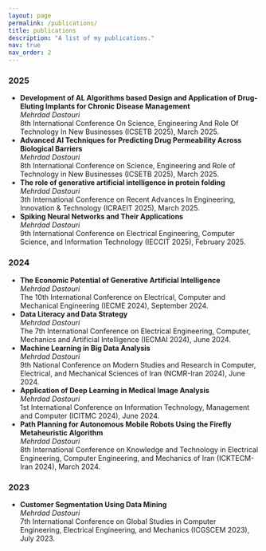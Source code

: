 ```yaml
---
layout: page
permalink: /publications/
title: publications
description: "A list of my publications."
nav: true
nav_order: 2
---
```


<!-- _pages/publications.md -->
<div class="publications">

  <h3>2025</h3>
  <ul>
    <li>
      <strong>Development of AL Algorithms based Design and Application of Drug-Eluting Implants for Chronic Disease Management</strong><br>
      <em>Mehrdad Dastouri</em><br>
      8th International Conference On Science, Engineering And Role Of Technology In New Businesses (ICSETB 2025), March 2025.
    </li>
    <li>
      <strong>Advanced AI Techniques for Predicting Drug Permeability Across Biological Barriers</strong><br>
      <em>Mehrdad Dastouri</em><br>
      8th International Conference on Science, Engineering and Role of Technology in New Businesses (ICSETB 2025), March 2025.
    </li>
    <li>
      <strong>The role of generative artificial intelligence in protein folding</strong><br>
      <em>Mehrdad Dastouri</em><br>
      3th International Conference on Recent Advances In Engineering, Innovation & Technology (ICRAEIT 2025), March 2025.
    </li>
    <li>
      <strong>Spiking Neural Networks and Their Applications</strong><br>
      <em>Mehrdad Dastouri</em><br>
      9th International Conference on Electrical Engineering, Computer Science, and Information Technology (IECCIT 2025), February 2025.
    </li>
  </ul>

  <h3>2024</h3>
  <ul>
    <li>
      <strong>The Economic Potential of Generative Artificial Intelligence</strong><br>
      <em>Mehrdad Dastouri</em><br>
      The 10th International Conference on Electrical, Computer and Mechanical Engineering (IECME 2024), September 2024.
    </li>
    <li>
      <strong>Data Literacy and Data Strategy</strong><br>
      <em>Mehrdad Dastouri</em><br>
      The 7th International Conference on Electrical Engineering, Computer, Mechanics and Artificial Intelligence (IECMAI 2024), June 2024.
    </li>
    <li>
      <strong>Machine Learning in Big Data Analysis</strong><br>
      <em>Mehrdad Dastouri</em><br>
      9th National Conference on Modern Studies and Research in Computer, Electrical, and Mechanical Sciences of Iran (NCMR-Iran 2024), June 2024.
    </li>
    <li>
      <strong>Application of Deep Learning in Medical Image Analysis</strong><br>
      <em>Mehrdad Dastouri</em><br>
      1st International Conference on Information Technology, Management and Computer (ICITMC 2024), June 2024.
    </li>
    <li>
      <strong>Path Planning for Autonomous Mobile Robots Using the Firefly Metaheuristic Algorithm</strong><br>
      <em>Mehrdad Dastouri</em><br>
      8th International Conference on Knowledge and Technology in Electrical Engineering, Computer Engineering, and Mechanics of Iran (ICKTECM-Iran 2024), March 2024.
    </li>
  </ul>

  <h3>2023</h3>
  <ul>
    <li>
      <strong>Customer Segmentation Using Data Mining</strong><br>
      <em>Mehrdad Dastouri</em><br>
      7th International Conference on Global Studies in Computer Engineering, Electrical Engineering, and Mechanics (ICGSCEM 2023), July 2023.
    </li>
  </ul>

</div>
